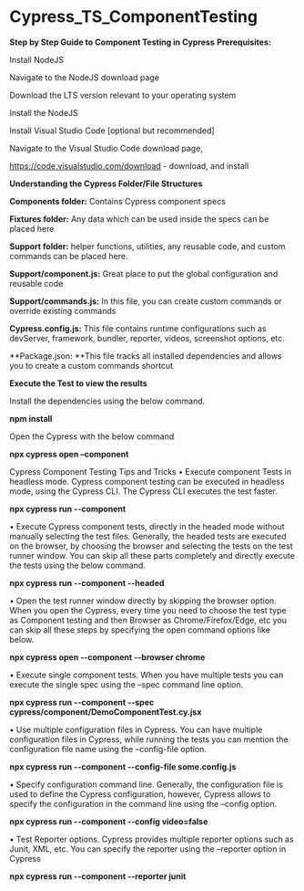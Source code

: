 # Cypress_TS_ComponentTesting




**Step by Step Guide to Component Testing in Cypress**
**Prerequisites:**

Install NodeJS

Navigate to the NodeJS download page

Download the LTS version relevant to your operating system

Install the NodeJS

Install Visual Studio Code [optional but recommended]

Navigate to the Visual Studio Code download page,

https://code.visualstudio.com/download -  download, and install






**Understanding the Cypress Folder/File Structures**

**Components folder:** Contains Cypress component specs

**Fixtures folder:** Any data which can be used inside the specs can be placed here

**Support folder:** helper functions, utilities, any reusable code, and custom commands can be placed here.

**Support/component.js:** Great place to put the global configuration and reusable code

**Support/commands.js:** In this file, you can create custom commands or override existing commands

**Cypress.config.js:** This file contains runtime configurations such as devServer, framework, bundler, reporter, videos, screenshot options, etc.

**Package.json: **This file tracks all installed dependencies and allows you to create a custom commands shortcut






**Execute the Test to view the results**

Install the dependencies using the below command.

**npm install**

Open the Cypress with the below command

**npx cypress open –component**

Cypress Component Testing Tips and Tricks
•	Execute component Tests in headless mode. Cypress component testing can be executed in headless mode, using the Cypress CLI. The Cypress CLI executes the test faster. 

**npx cypress run --component**

•	Execute Cypress component tests, directly in the headed mode without manually selecting the test files. Generally, the headed tests are executed on the browser, by choosing the browser and selecting the tests on the test runner window. You can skip all these parts completely and directly execute the tests using the below command.

**npx cypress run --component --headed**

•	Open the test runner window directly by skipping the browser option. When you open the Cypress, every time you need to choose the test type as Component testing and then Browser as Chrome/Firefox/Edge, etc you can skip all these steps by specifying the open command options like below.

**npx cypress open --component --browser chrome**

•	Execute single component tests. When you have multiple tests you can execute the single spec using the –spec command line option.

**npx cypress run --component --spec cypress/component/DemoComponentTest.cy.jsx**

•	Use multiple configuration files in Cypress. You can have multiple configuration files in Cypress, while running the tests you can mention the configuration file name using the –config-file option.

**npx cypress run --component --config-file some.config.js**

•	Specify configuration command line. Generally, the configuration file is used to define the Cypress configuration, however, Cypress allows to specify the configuration in the command line using the –config option. 

**npx cypress run --component --config video=false**   

•	Test Reporter options. Cypress provides multiple reporter options such as Junit, XML, etc. You can specify the reporter using the –reporter option in Cypress

**npx cypress run --component --reporter junit**



